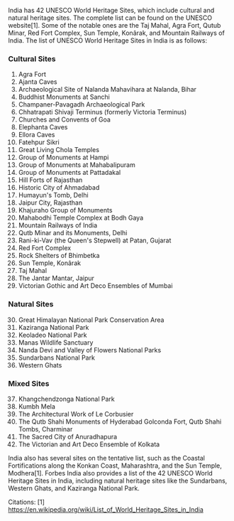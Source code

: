 India has 42 UNESCO World Heritage Sites, which include cultural and natural heritage sites. The complete list can be found on the UNESCO website[1]. Some of the notable ones are the Taj Mahal, Agra Fort, Qutub Minar, Red Fort Complex, Sun Temple, Konârak, and Mountain Railways of India. The list of UNESCO World Heritage Sites in India is as follows:

### Cultural Sites

1. Agra Fort
2. Ajanta Caves
3. Archaeological Site of Nalanda Mahavihara at Nalanda, Bihar
4. Buddhist Monuments at Sanchi
5. Champaner-Pavagadh Archaeological Park
6. Chhatrapati Shivaji Terminus (formerly Victoria Terminus)
7. Churches and Convents of Goa
8. Elephanta Caves
9. Ellora Caves
10. Fatehpur Sikri
11. Great Living Chola Temples
12. Group of Monuments at Hampi
13. Group of Monuments at Mahabalipuram
14. Group of Monuments at Pattadakal
15. Hill Forts of Rajasthan
16. Historic City of Ahmadabad
17. Humayun's Tomb, Delhi
18. Jaipur City, Rajasthan
19. Khajuraho Group of Monuments
20. Mahabodhi Temple Complex at Bodh Gaya
21. Mountain Railways of India
22. Qutb Minar and its Monuments, Delhi
23. Rani-ki-Vav (the Queen's Stepwell) at Patan, Gujarat
24. Red Fort Complex
25. Rock Shelters of Bhimbetka
26. Sun Temple, Konârak
27. Taj Mahal
28. The Jantar Mantar, Jaipur
29. Victorian Gothic and Art Deco Ensembles of Mumbai

### Natural Sites

30. Great Himalayan National Park Conservation Area
31. Kaziranga National Park
32. Keoladeo National Park
33. Manas Wildlife Sanctuary
34. Nanda Devi and Valley of Flowers National Parks
35. Sundarbans National Park
36. Western Ghats

### Mixed Sites

37. Khangchendzonga National Park
38. Kumbh Mela
39. The Architectural Work of Le Corbusier
40. The Qutb Shahi Monuments of Hyderabad Golconda Fort, Qutb Shahi Tombs, Charminar
41. The Sacred City of Anuradhapura
42. The Victorian and Art Deco Ensemble of Kolkata

India also has several sites on the tentative list, such as the Coastal Fortifications along the Konkan Coast, Maharashtra, and the Sun Temple, Modhera[1]. Forbes India also provides a list of the 42 UNESCO World Heritage Sites in India, including natural heritage sites like the Sundarbans, Western Ghats, and Kaziranga National Park.

Citations:
[1] https://en.wikipedia.org/wiki/List_of_World_Heritage_Sites_in_India